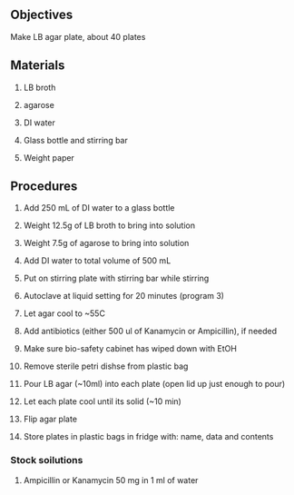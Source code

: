 ## Objectives
Make LB agar plate, about 40 plates

## Materials
1. LB broth

2. agarose

3. DI water

4. Glass bottle and stirring bar

5. Weight paper

## Procedures
1. Add 250 mL of DI water to a glass bottle

2. Weight 12.5g of LB broth to bring into solution

3. Weight 7.5g of agarose to bring into solution

4. Add DI water to total volume of 500 mL

5. Put on stirring plate with stirring bar while stirring

6. Autoclave at liquid setting for 20 minutes (program 3)

7. Let agar cool to ~55C

8. Add antibiotics (either 500 ul of Kanamycin or Ampicillin), if needed

9. Make sure bio-safety cabinet has wiped down with EtOH

10. Remove sterile petri dishse from plastic bag

11. Pour LB agar (~10ml) into each plate (open lid up just enough to pour)

12. Let each plate cool until its solid (~10 min)

13. Flip agar plate

14. Store plates in plastic bags in fridge with: name, data and contents

### Stock soilutions
1. Ampicillin or Kanamycin 50 mg in 1 ml of water

